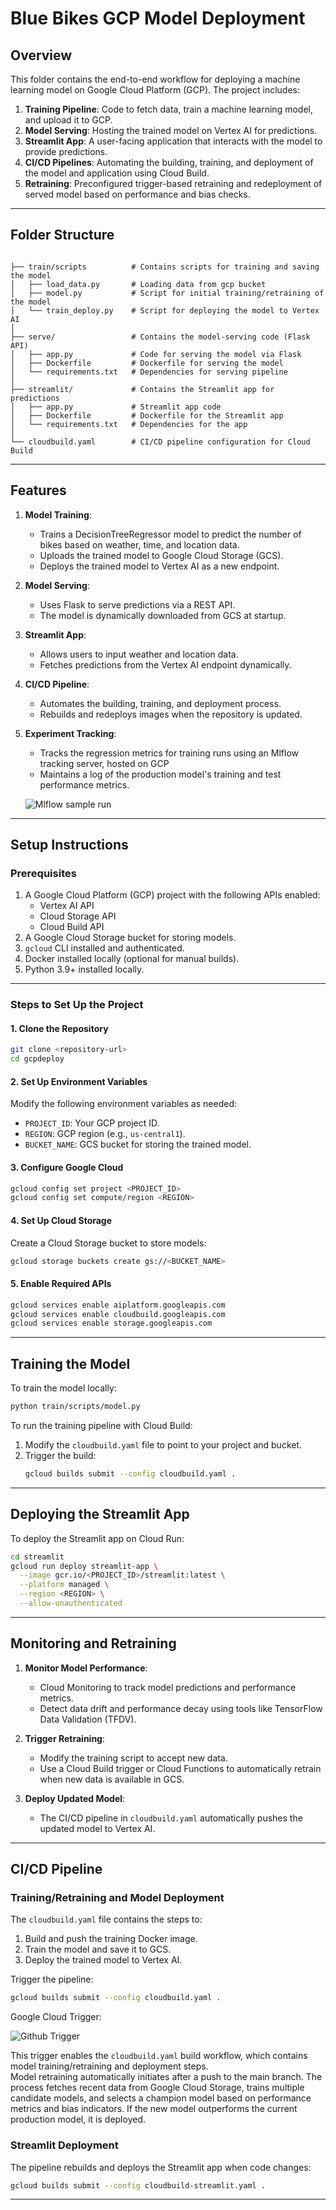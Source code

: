 # **Blue Bikes GCP Model Deployment**

## **Overview**
This folder contains the end-to-end workflow for deploying a machine learning model on Google Cloud Platform (GCP). The project includes:

1. **Training Pipeline**: Code to fetch data, train a machine learning model, and upload it to GCP.
2. **Model Serving**: Hosting the trained model on Vertex AI for predictions.
3. **Streamlit App**: A user-facing application that interacts with the model to provide predictions.
4. **CI/CD Pipelines**: Automating the building, training, and deployment of the model and application using Cloud Build.
5. **Retraining**: Preconfigured trigger-based retraining and redeployment of served model based on performance and bias checks.

---

## **Folder Structure**
```plaintext

├── train/scripts          # Contains scripts for training and saving the model
│   ├── load_data.py       # Loading data from gcp bucket
│   ├── model.py           # Script for initial training/retraining of the model 
│   └── train_deploy.py    # Script for deploying the model to Vertex AI
│
├── serve/                 # Contains the model-serving code (Flask API)
│   ├── app.py             # Code for serving the model via Flask
│   ├── Dockerfile         # Dockerfile for serving the model
│   └── requirements.txt   # Dependencies for serving pipeline
│
├── streamlit/             # Contains the Streamlit app for predictions
│   ├── app.py             # Streamlit app code
│   ├── Dockerfile         # Dockerfile for the Streamlit app
│   └── requirements.txt   # Dependencies for the app
│
└── cloudbuild.yaml        # CI/CD pipeline configuration for Cloud Build

```
---

## **Features**
1. **Model Training**:
   - Trains a DecisionTreeRegressor model to predict the number of bikes based on weather, time, and location data.
   - Uploads the trained model to Google Cloud Storage (GCS).
   - Deploys the trained model to Vertex AI as a new endpoint.

2. **Model Serving**:
   - Uses Flask to serve predictions via a REST API.
   - The model is dynamically downloaded from GCS at startup.

3. **Streamlit App**:
   - Allows users to input weather and location data.
   - Fetches predictions from the Vertex AI endpoint dynamically.

4. **CI/CD Pipeline**:
   - Automates the building, training, and deployment process.
   - Rebuilds and redeploys images when the repository is updated.

5. **Experiment Tracking**:
   - Tracks the regression metrics for training runs using an Mlflow tracking server, hosted on GCP
   - Maintains a log of the production model's training and test performance metrics.

   ![Mlflow sample run](https://github.com/MLOps-BlueBikes/PedalPulse/blob/main/gcpdeploy/imgs/mlflow_runs.png)
---

## **Setup Instructions**

### **Prerequisites**
1. A Google Cloud Platform (GCP) project with the following APIs enabled:
   - Vertex AI API
   - Cloud Storage API
   - Cloud Build API
2. A Google Cloud Storage bucket for storing models.
3. `gcloud` CLI installed and authenticated.
4. Docker installed locally (optional for manual builds).
5. Python 3.9+ installed locally.

---

### **Steps to Set Up the Project**

#### **1. Clone the Repository**
```bash
git clone <repository-url>
cd gcpdeploy
```

#### **2. Set Up Environment Variables**
Modify the following environment variables as needed:
- `PROJECT_ID`: Your GCP project ID.
- `REGION`: GCP region (e.g., `us-central1`).
- `BUCKET_NAME`: GCS bucket for storing the trained model.

#### **3. Configure Google Cloud**
```bash
gcloud config set project <PROJECT_ID>
gcloud config set compute/region <REGION>
```

#### **4. Set Up Cloud Storage**
Create a Cloud Storage bucket to store models:
```bash
gcloud storage buckets create gs://<BUCKET_NAME>
```

#### **5. Enable Required APIs**
```bash
gcloud services enable aiplatform.googleapis.com
gcloud services enable cloudbuild.googleapis.com
gcloud services enable storage.googleapis.com
```

---

## **Training the Model**
To train the model locally:
```bash
python train/scripts/model.py
```

To run the training pipeline with Cloud Build:
1. Modify the `cloudbuild.yaml` file to point to your project and bucket.
2. Trigger the build:
   ```bash
   gcloud builds submit --config cloudbuild.yaml .
   ```

---

## **Deploying the Streamlit App**
To deploy the Streamlit app on Cloud Run:
```bash
cd streamlit
gcloud run deploy streamlit-app \
  --image gcr.io/<PROJECT_ID>/streamlit:latest \
  --platform managed \
  --region <REGION> \
  --allow-unauthenticated
```

---

## **Monitoring and Retraining**
1. **Monitor Model Performance**:
   - Cloud Monitoring to track model predictions and performance metrics.
   - Detect data drift and performance decay using tools like TensorFlow Data Validation (TFDV).

2. **Trigger Retraining**:
   - Modify the training script to accept new data.
   - Use a Cloud Build trigger or Cloud Functions to automatically retrain when new data is available in GCS.

3. **Deploy Updated Model**:
   - The CI/CD pipeline in `cloudbuild.yaml` automatically pushes the updated model to Vertex AI.

---

## **CI/CD Pipeline**
### **Training/Retraining and Model Deployment**
The `cloudbuild.yaml` file contains the steps to:
1. Build and push the training Docker image.
2. Train the model and save it to GCS.
3. Deploy the trained model to Vertex AI.

Trigger the pipeline:
```bash
gcloud builds submit --config cloudbuild.yaml .
```
Google Cloud Trigger:

![Github Trigger](https://github.com/MLOps-BlueBikes/PedalPulse/blob/main/gcpdeploy/imgs/gcp_trigger_retraining.png)

This trigger enables the `cloudbuild.yaml` build workflow, which contains model training/retraining and deployment steps.    
Model retraining automatically initiates after a push to the main branch. The process fetches recent data from Google Cloud Storage, trains multiple candidate models, and selects a champion model based on performance metrics and bias indicators. If the new model outperforms the current production model, it is deployed.

### **Streamlit Deployment**
The pipeline rebuilds and deploys the Streamlit app when code changes:
```bash
gcloud builds submit --config cloudbuild-streamlit.yaml .
```

---

